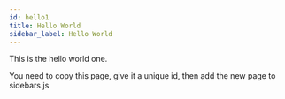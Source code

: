 ```yaml
---
id: hello1
title: Hello World
sidebar_label: Hello World
---
```


This is the hello world one.

You need to copy this page, give it a unique id, then add the new page to sidebars.js
